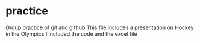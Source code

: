 # practice
Group practice of git and github
This file includes a presentation on Hockey in the Olympics
I included the code and the excel file
